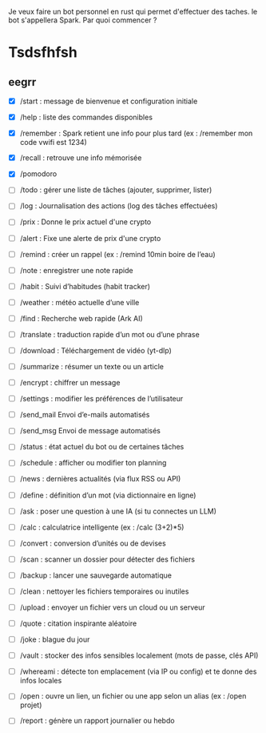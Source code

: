 Je veux faire un bot personnel en rust qui permet d'effectuer des taches. le bot s'appellera Spark. Par quoi commencer ?

# Tsdsfhfsh
## eegrr


- [x] /start : message de bienvenue et configuration initiale
- [x] /help : liste des commandes disponibles
- [x] /remember : Spark retient une info pour plus tard (ex : /remember mon code vwifi est 1234)
- [x] /recall : retrouve une info mémorisée
- [x] /pomodoro
- [ ] /todo : gérer une liste de tâches (ajouter, supprimer, lister)
- [ ] /log : Journalisation des actions (log des tâches effectuées)

- [ ] /prix : Donne le prix actuel d'une crypto
- [ ] /alert : Fixe une alerte de prix d'une crypto

- [ ] /remind : créer un rappel (ex : /remind 10min boire de l’eau)
- [ ] /note : enregistrer une note rapide
- [ ] /habit : Suivi d’habitudes (habit tracker)
- [ ] /weather : météo actuelle d’une ville
- [ ] /find : Recherche web rapide (Ark AI)
- [ ] /translate : traduction rapide d’un mot ou d’une phrase
- [ ] /download : Téléchargement de vidéo (yt-dlp)
- [ ] /summarize : résumer un texte ou un article
- [ ] /encrypt : chiffrer un message
- [ ] /settings : modifier les préférences de l’utilisateur
- [ ] /send_mail Envoi d’e-mails automatisés
- [ ] /send_msg Envoi de message automatisés
- [ ] /status : état actuel du bot ou de certaines tâches
- [ ] /schedule : afficher ou modifier ton planning
- [ ] /news : dernières actualités (via flux RSS ou API)
- [ ] /define : définition d’un mot (via dictionnaire en ligne)
- [ ] /ask : poser une question à une IA (si tu connectes un LLM)
- [ ] /calc : calculatrice intelligente (ex : /calc (3+2)*5)
- [ ] /convert : conversion d’unités ou de devises
- [ ] /scan : scanner un dossier pour détecter des fichiers
- [ ] /backup : lancer une sauvegarde automatique
- [ ] /clean : nettoyer les fichiers temporaires ou inutiles
- [ ] /upload : envoyer un fichier vers un cloud ou un serveur
- [ ] /quote : citation inspirante aléatoire
- [ ] /joke : blague du jour
- [ ] /vault : stocker des infos sensibles localement (mots de passe, clés API)
- [ ] /whereami : détecte ton emplacement (via IP ou config) et te donne des infos locales
- [ ] /open : ouvre un lien, un fichier ou une app selon un alias (ex : /open projet)
- [ ] /report : génère un rapport journalier ou hebdo